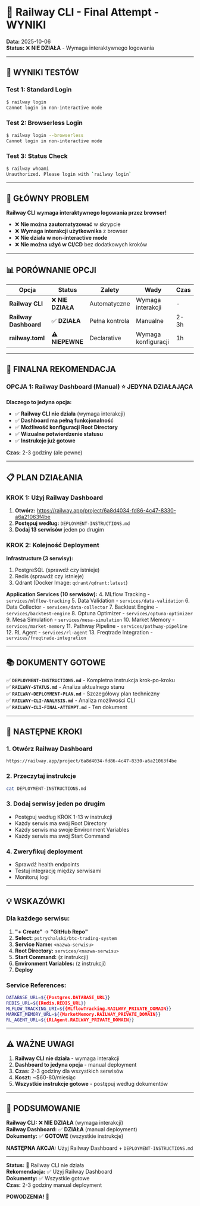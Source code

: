 # 🚂 Railway CLI - Final Attempt - WYNIKI

**Data:** 2025-10-06  
**Status:** ❌ **NIE DZIAŁA** - Wymaga interaktywnego logowania

---

## 🔴 **WYNIKI TESTÓW**

### **Test 1: Standard Login**
```bash
$ railway login
Cannot login in non-interactive mode
```

### **Test 2: Browserless Login**
```bash
$ railway login --browserless
Cannot login in non-interactive mode
```

### **Test 3: Status Check**
```bash
$ railway whoami
Unauthorized. Please login with `railway login`
```

---

## 🚧 **GŁÓWNY PROBLEM**

**Railway CLI wymaga interaktywnego logowania przez browser!**

- ❌ **Nie można zautomatyzować** w skrypcie
- ❌ **Wymaga interakcji użytkownika** z browser
- ❌ **Nie działa w non-interactive mode**
- ❌ **Nie można użyć w CI/CD** bez dodatkowych kroków

---

## 📊 **PORÓWNANIE OPCJI**

| Opcja | Status | Zalety | Wady | Czas |
|-------|--------|--------|------|------|
| **Railway CLI** | ❌ **NIE DZIAŁA** | Automatyczne | Wymaga interakcji | - |
| **Railway Dashboard** | ✅ **DZIAŁA** | Pełna kontrola | Manualne | 2-3h |
| **railway.toml** | ⚠️ **NIEPEWNE** | Declarative | Wymaga konfiguracji | 1h |

---

## 🎯 **FINALNA REKOMENDACJA**

### **OPCJA 1: Railway Dashboard (Manual)** ⭐ **JEDYNA DZIAŁAJĄCA**

**Dlaczego to jedyna opcja:**
- ✅ **Railway CLI nie działa** (wymaga interakcji)
- ✅ **Dashboard ma pełną funkcjonalność**
- ✅ **Możliwość konfiguracji Root Directory**
- ✅ **Wizualne potwierdzenie statusu**
- ✅ **Instrukcje już gotowe**

**Czas:** 2-3 godziny (ale pewne)

---

## 📋 **PLAN DZIAŁANIA**

### **KROK 1: Użyj Railway Dashboard**

1. **Otwórz:** https://railway.app/project/6a8d4034-fd86-4c47-8330-a6a21063f4be
2. **Postępuj według:** `DEPLOYMENT-INSTRUCTIONS.md`
3. **Dodaj 13 serwisów** jeden po drugim

### **KROK 2: Kolejność Deployment**

**Infrastructure (3 serwisy):**
1. PostgreSQL (sprawdź czy istnieje)
2. Redis (sprawdź czy istnieje)  
3. Qdrant (Docker Image: `qdrant/qdrant:latest`)

**Application Services (10 serwisów):**
4. MLflow Tracking - `services/mlflow-tracking`
5. Data Validation - `services/data-validation`
6. Data Collector - `services/data-collector`
7. Backtest Engine - `services/backtest-engine`
8. Optuna Optimizer - `services/optuna-optimizer`
9. Mesa Simulation - `services/mesa-simulation`
10. Market Memory - `services/market-memory`
11. Pathway Pipeline - `services/pathway-pipeline`
12. RL Agent - `services/rl-agent`
13. Freqtrade Integration - `services/freqtrade-integration`

---

## 📚 **DOKUMENTY GOTOWE**

✅ **`DEPLOYMENT-INSTRUCTIONS.md`** - Kompletna instrukcja krok-po-kroku  
✅ **`RAILWAY-STATUS.md`** - Analiza aktualnego stanu  
✅ **`RAILWAY-DEPLOYMENT-PLAN.md`** - Szczegółowy plan techniczny  
✅ **`RAILWAY-CLI-ANALYSIS.md`** - Analiza możliwości CLI  
✅ **`RAILWAY-CLI-FINAL-ATTEMPT.md`** - Ten dokument

---

## 🚀 **NASTĘPNE KROKI**

### **1. Otwórz Railway Dashboard**
```
https://railway.app/project/6a8d4034-fd86-4c47-8330-a6a21063f4be
```

### **2. Przeczytaj instrukcje**
```bash
cat DEPLOYMENT-INSTRUCTIONS.md
```

### **3. Dodaj serwisy jeden po drugim**
- Postępuj według KROK 1-13 w instrukcji
- Każdy serwis ma swój Root Directory
- Każdy serwis ma swoje Environment Variables
- Każdy serwis ma swój Start Command

### **4. Zweryfikuj deployment**
- Sprawdź health endpoints
- Testuj integrację między serwisami
- Monitoruj logi

---

## 💡 **WSKAZÓWKI**

### **Dla każdego serwisu:**
1. **"+ Create"** → **"GitHub Repo"**
2. **Select:** `pstrychalski/btc-trading-system`
3. **Service Name:** `<nazwa-serwisu>`
4. **Root Directory:** `services/<nazwa-serwisu>`
5. **Start Command:** (z instrukcji)
6. **Environment Variables:** (z instrukcji)
7. **Deploy**

### **Service References:**
```bash
DATABASE_URL=${{Postgres.DATABASE_URL}}
REDIS_URL=${{Redis.REDIS_URL}}
MLFLOW_TRACKING_URI=${{MLflowTracking.RAILWAY_PRIVATE_DOMAIN}}
MARKET_MEMORY_URL=${{MarketMemory.RAILWAY_PRIVATE_DOMAIN}}
RL_AGENT_URL=${{RLAgent.RAILWAY_PRIVATE_DOMAIN}}
```

---

## ⚠️ **WAŻNE UWAGI**

1. **Railway CLI nie działa** - wymaga interakcji
2. **Dashboard to jedyna opcja** - manual deployment
3. **Czas:** 2-3 godziny dla wszystkich serwisów
4. **Koszt:** ~$60-80/miesiąc
5. **Wszystkie instrukcje gotowe** - postępuj według dokumentów

---

## 🎯 **PODSUMOWANIE**

**Railway CLI:** ❌ **NIE DZIAŁA** (wymaga interakcji)  
**Railway Dashboard:** ✅ **DZIAŁA** (manual deployment)  
**Dokumenty:** ✅ **GOTOWE** (wszystkie instrukcje)  

**NASTĘPNA AKCJA:** Użyj Railway Dashboard + `DEPLOYMENT-INSTRUCTIONS.md`

---

**Status:** 🔴 Railway CLI nie działa  
**Rekomendacja:** ✅ Użyj Railway Dashboard  
**Dokumenty:** ✅ Wszystkie gotowe  
**Czas:** 2-3 godziny manual deployment  

**POWODZENIA!** 🚀
